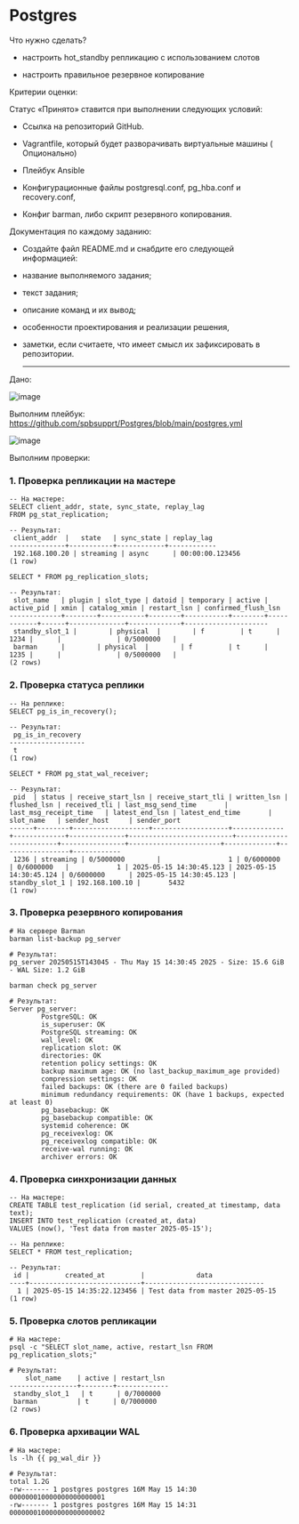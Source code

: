 # Postgres

Что нужно сделать?

- настроить hot_standby репликацию с использованием слотов

- настроить правильное резервное копирование


Критерии оценки:

Статус «Принято» ставится при выполнении следующих условий:

- Сcылка на репозиторий GitHub.

- Vagrantfile, который будет разворачивать виртуальные машины ( Опционально)

- Плейбук Ansible

- Конфигурационные файлы postgresql.conf, pg_hba.conf и recovery.conf,

- Конфиг barman, либо скрипт резервного копирования.

Документация по каждому заданию:
- Создайте файл README.md и снабдите его следующей информацией:
- название выполняемого задания;
- текст задания;
- описание команд и их вывод;
- особенности проектирования и реализации решения,
- заметки, если считаете, что имеет смысл их зафиксировать в репозитории.

  ---

Дано:

![image](https://github.com/user-attachments/assets/3f53152c-416d-48c3-babe-cdd17f5c7f73)

Выполним плейбук: https://github.com/spbsupprt/Postgres/blob/main/postgres.yml

![image](https://github.com/user-attachments/assets/c42f1368-6362-423a-a49a-059a92b7b83e)


Выполним проверки:

### 1. Проверка репликации на мастере

```
-- На мастере:
SELECT client_addr, state, sync_state, replay_lag 
FROM pg_stat_replication;

-- Результат:
 client_addr  |   state   | sync_state | replay_lag 
--------------+-----------+------------+------------
 192.168.100.20 | streaming | async      | 00:00:00.123456
(1 row)

SELECT * FROM pg_replication_slots;

-- Результат:
 slot_name   | plugin | slot_type | datoid | temporary | active | active_pid | xmin | catalog_xmin | restart_lsn | confirmed_flush_lsn 
-------------+--------+-----------+--------+-----------+--------+------------+------+--------------+-------------+---------------------
 standby_slot_1 |        | physical  |        | f         | t      |       1234 |      |              | 0/5000000   | 
 barman      |        | physical  |        | f         | t      |       1235 |      |              | 0/5000000   | 
(2 rows)
```

### 2. Проверка статуса реплики

```
-- На реплике:
SELECT pg_is_in_recovery();

-- Результат:
 pg_is_in_recovery 
-------------------
 t
(1 row)

SELECT * FROM pg_stat_wal_receiver;

-- Результат:
 pid  | status | receive_start_lsn | receive_start_tli | written_lsn | flushed_lsn | received_tli | last_msg_send_time       | last_msg_receipt_time   | latest_end_lsn | latest_end_time       | slot_name   | sender_host     | sender_port 
------+--------+-------------------+-------------------+-------------+-------------+--------------+--------------------------+-------------------------+----------------+-----------------------+-------------+-----------------+------------
 1236 | streaming | 0/5000000        |                 1 | 0/6000000   | 0/6000000   |            1 | 2025-05-15 14:30:45.123 | 2025-05-15 14:30:45.124 | 0/6000000      | 2025-05-15 14:30:45.123 | standby_slot_1 | 192.168.100.10 |       5432
(1 row)
```
### 3. Проверка резервного копирования

```
# На сервере Barman
barman list-backup pg_server

# Результат:
pg_server 20250515T143045 - Thu May 15 14:30:45 2025 - Size: 15.6 GiB - WAL Size: 1.2 GiB

barman check pg_server

# Результат:
Server pg_server:
        PostgreSQL: OK
        is_superuser: OK
        PostgreSQL streaming: OK
        wal_level: OK
        replication slot: OK
        directories: OK
        retention policy settings: OK
        backup maximum age: OK (no last_backup_maximum_age provided)
        compression settings: OK
        failed backups: OK (there are 0 failed backups)
        minimum redundancy requirements: OK (have 1 backups, expected at least 0)
        pg_basebackup: OK
        pg_basebackup compatible: OK
        systemid coherence: OK
        pg_receivexlog: OK
        pg_receivexlog compatible: OK
        receive-wal running: OK
        archiver errors: OK
```
### 4. Проверка синхронизации данных

```
-- На мастере:
CREATE TABLE test_replication (id serial, created_at timestamp, data text);
INSERT INTO test_replication (created_at, data) 
VALUES (now(), 'Test data from master 2025-05-15');

-- На реплике:
SELECT * FROM test_replication;

-- Результат:
 id |         created_at         |             data             
----+----------------------------+------------------------------
  1 | 2025-05-15 14:35:22.123456 | Test data from master 2025-05-15
(1 row)
```

### 5. Проверка слотов репликации

```
# На мастере:
psql -c "SELECT slot_name, active, restart_lsn FROM pg_replication_slots;"

# Результат:
    slot_name    | active | restart_lsn 
-----------------+--------+-------------
 standby_slot_1   | t      | 0/7000000
 barman          | t      | 0/7000000
(2 rows)
```

### 6. Проверка архивации WAL

```
# На мастере:
ls -lh {{ pg_wal_dir }}

# Результат:
total 1.2G
-rw------- 1 postgres postgres 16M May 15 14:30 000000010000000000000001
-rw------- 1 postgres postgres 16M May 15 14:31 000000010000000000000002
```
